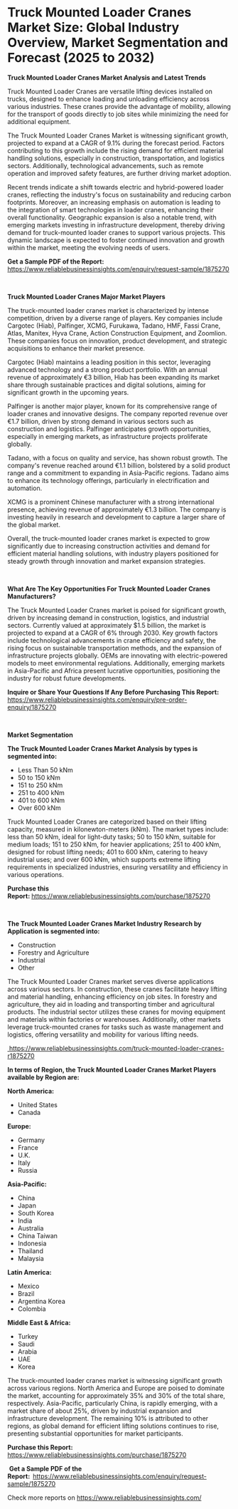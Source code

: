 <p><h1>Truck Mounted Loader Cranes Market Size: Global Industry Overview, Market Segmentation and Forecast (2025 to 2032)</h1></p><p><strong>Truck Mounted Loader Cranes Market Analysis and Latest Trends</strong></p>
<p><p>Truck Mounted Loader Cranes are versatile lifting devices installed on trucks, designed to enhance loading and unloading efficiency across various industries. These cranes provide the advantage of mobility, allowing for the transport of goods directly to job sites while minimizing the need for additional equipment. </p><p>The Truck Mounted Loader Cranes Market is witnessing significant growth, projected to expand at a CAGR of 9.1% during the forecast period. Factors contributing to this growth include the rising demand for efficient material handling solutions, especially in construction, transportation, and logistics sectors. Additionally, technological advancements, such as remote operation and improved safety features, are further driving market adoption.</p><p>Recent trends indicate a shift towards electric and hybrid-powered loader cranes, reflecting the industry's focus on sustainability and reducing carbon footprints. Moreover, an increasing emphasis on automation is leading to the integration of smart technologies in loader cranes, enhancing their overall functionality. Geographic expansion is also a notable trend, with emerging markets investing in infrastructure development, thereby driving demand for truck-mounted loader cranes to support various projects. This dynamic landscape is expected to foster continued innovation and growth within the market, meeting the evolving needs of users.</p></p>
<p><strong>Get a Sample PDF of the Report:&nbsp;</strong> <a href="https://www.reliablebusinessinsights.com/enquiry/request-sample/1875270?utm_campaign=2111&utm_medium=2&utm_source=Github&utm_content=ia&utm_term=28022025&utm_id=truck-mounted-loader-cranes">https://www.reliablebusinessinsights.com/enquiry/request-sample/1875270</a></p>
<p>&nbsp;</p>
<p><strong>Truck Mounted Loader Cranes Major Market Players</strong></p>
<p><p>The truck-mounted loader cranes market is characterized by intense competition, driven by a diverse range of players. Key companies include Cargotec (Hiab), Palfinger, XCMG, Furukawa, Tadano, HMF, Fassi Crane, Atlas, Manitex, Hyva Crane, Action Construction Equipment, and Zoomlion. These companies focus on innovation, product development, and strategic acquisitions to enhance their market presence.</p><p>Cargotec (Hiab) maintains a leading position in this sector, leveraging advanced technology and a strong product portfolio. With an annual revenue of approximately €3 billion, Hiab has been expanding its market share through sustainable practices and digital solutions, aiming for significant growth in the upcoming years.</p><p>Palfinger is another major player, known for its comprehensive range of loader cranes and innovative designs. The company reported revenue over €1.7 billion, driven by strong demand in various sectors such as construction and logistics. Palfinger anticipates growth opportunities, especially in emerging markets, as infrastructure projects proliferate globally.</p><p>Tadano, with a focus on quality and service, has shown robust growth. The company's revenue reached around €1.1 billion, bolstered by a solid product range and a commitment to expanding in Asia-Pacific regions. Tadano aims to enhance its technology offerings, particularly in electrification and automation.</p><p>XCMG is a prominent Chinese manufacturer with a strong international presence, achieving revenue of approximately €1.3 billion. The company is investing heavily in research and development to capture a larger share of the global market.</p><p>Overall, the truck-mounted loader cranes market is expected to grow significantly due to increasing construction activities and demand for efficient material handling solutions, with industry players positioned for steady growth through innovation and market expansion strategies.</p></p>
<p>&nbsp;</p>
<p><strong>What Are The Key Opportunities For Truck Mounted Loader Cranes Manufacturers?</strong></p>
<p><p>The Truck Mounted Loader Cranes market is poised for significant growth, driven by increasing demand in construction, logistics, and industrial sectors. Currently valued at approximately $1.5 billion, the market is projected to expand at a CAGR of 6% through 2030. Key growth factors include technological advancements in crane efficiency and safety, the rising focus on sustainable transportation methods, and the expansion of infrastructure projects globally. OEMs are innovating with electric-powered models to meet environmental regulations. Additionally, emerging markets in Asia-Pacific and Africa present lucrative opportunities, positioning the industry for robust future developments.</p></p>
<p><strong>Inquire or Share Your Questions If Any Before Purchasing This Report:</strong> <a href="https://www.reliablebusinessinsights.com/enquiry/pre-order-enquiry/1875270?utm_campaign=2111&utm_medium=2&utm_source=Github&utm_content=ia&utm_term=28022025&utm_id=truck-mounted-loader-cranes">https://www.reliablebusinessinsights.com/enquiry/pre-order-enquiry/1875270</a></p>
<p>&nbsp;</p>
<p><strong>Market Segmentation</strong></p>
<p><strong>The Truck Mounted Loader Cranes Market Analysis by types is segmented into:</strong></p>
<p><ul><li>Less Than 50 kNm</li><li>50 to 150 kNm</li><li>151 to 250 kNm</li><li>251 to 400 kNm</li><li>401 to 600 kNm</li><li>Over 600 kNm</li></ul></p>
<p><p>Truck Mounted Loader Cranes are categorized based on their lifting capacity, measured in kilonewton-meters (kNm). The market types include: less than 50 kNm, ideal for light-duty tasks; 50 to 150 kNm, suitable for medium loads; 151 to 250 kNm, for heavier applications; 251 to 400 kNm, designed for robust lifting needs; 401 to 600 kNm, catering to heavy industrial uses; and over 600 kNm, which supports extreme lifting requirements in specialized industries, ensuring versatility and efficiency in various operations.</p></p>
<p><strong>Purchase this Report:&nbsp;</strong><a href="https://www.reliablebusinessinsights.com/purchase/1875270?utm_campaign=2111&utm_medium=2&utm_source=Github&utm_content=ia&utm_term=28022025&utm_id=truck-mounted-loader-cranes">https://www.reliablebusinessinsights.com/purchase/1875270</a></p>
<p>&nbsp;</p>
<p><strong>The Truck Mounted Loader Cranes Market Industry Research by Application is segmented into:</strong></p>
<p><ul><li>Construction</li><li>Forestry and Agriculture</li><li>Industrial</li><li>Other</li></ul></p>
<p><p>The Truck Mounted Loader Cranes market serves diverse applications across various sectors. In construction, these cranes facilitate heavy lifting and material handling, enhancing efficiency on job sites. In forestry and agriculture, they aid in loading and transporting timber and agricultural products. The industrial sector utilizes these cranes for moving equipment and materials within factories or warehouses. Additionally, other markets leverage truck-mounted cranes for tasks such as waste management and logistics, offering versatility and mobility for various lifting needs.</p></p>
<p><a href="https://www.reliablebusinessinsights.com/truck-mounted-loader-cranes-r1875270?utm_campaign=2111&utm_medium=2&utm_source=Github&utm_content=ia&utm_term=28022025&utm_id=truck-mounted-loader-cranes">&nbsp;https://www.reliablebusinessinsights.com/truck-mounted-loader-cranes-r1875270</a></p>
<p><strong>In terms of Region, the Truck Mounted Loader Cranes Market Players available by Region are:</strong></p>
<p>
    <p> <strong> North America: </strong>
        <ul>
            <li>United States</li>
            <li>Canada</li>
        </ul>
        </p> 
    <p> <strong> Europe: </strong>
        <ul>
            <li>Germany</li>
            <li>France</li>
            <li>U.K.</li>
            <li>Italy</li>
            <li>Russia</li>
        </ul>
        </p> 
    <p> <strong> Asia-Pacific: </strong>
        <ul>
            <li>China</li>
            <li>Japan</li>
            <li>South Korea</li>
            <li>India</li>
            <li>Australia</li>
            <li>China Taiwan</li>
            <li>Indonesia</li>
            <li>Thailand</li>
            <li>Malaysia</li>
        </ul>
        </p> 
    <p> <strong> Latin America: </strong>
        <ul>
            <li>Mexico</li>
            <li>Brazil</li>
            <li>Argentina Korea</li>
            <li>Colombia</li>
        </ul>
        </p> 
    <p> <strong> Middle East & Africa: </strong>
        <ul>
            <li>Turkey</li>
            <li>Saudi</li>
            <li>Arabia</li>
            <li>UAE</li>
            <li>Korea</li>
        </ul>
    </p>
    </p>
<p><p>The truck-mounted loader cranes market is witnessing significant growth across various regions. North America and Europe are poised to dominate the market, accounting for approximately 35% and 30% of the total share, respectively. Asia-Pacific, particularly China, is rapidly emerging, with a market share of about 25%, driven by industrial expansion and infrastructure development. The remaining 10% is attributed to other regions, as global demand for efficient lifting solutions continues to rise, presenting substantial opportunities for market participants.</p></p>
<p><strong>Purchase this Report: </strong><a href="https://www.reliablebusinessinsights.com/purchase/1875270?utm_campaign=2111&utm_medium=2&utm_source=Github&utm_content=ia&utm_term=28022025&utm_id=truck-mounted-loader-cranes">https://www.reliablebusinessinsights.com/purchase/1875270</a></p>
<p>&nbsp;<strong>Get a Sample PDF of the Report:&nbsp;&nbsp;</strong><a href="https://www.reliablebusinessinsights.com/enquiry/request-sample/1875270?utm_campaign=2111&utm_medium=2&utm_source=Github&utm_content=ia&utm_term=28022025&utm_id=truck-mounted-loader-cranes">https://www.reliablebusinessinsights.com/enquiry/request-sample/1875270</a></p>
<p><strong></strong></p>
<p>Check more reports on <a href="https://www.reliablebusinessinsights.com/?utm_campaign=2111&utm_medium=2&utm_source=Github&utm_content=ia&utm_term=28022025&utm_id=truck-mounted-loader-cranes">https://www.reliablebusinessinsights.com/</a></p>